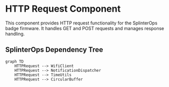 # HTTP Request Component

This component provides HTTP request functionality for the SplinterOps badge firmware. It handles GET and POST requests and manages response handling.

## SplinterOps Dependency Tree

```mermaid
graph TD
    HTTPRequest --> WifiClient
    HTTPRequest --> NotificationDispatcher
    HTTPRequest --> TimeUtils
    HTTPRequest --> CircularBuffer
```
